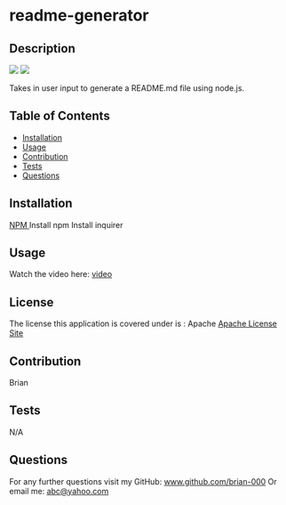 # readme-generator
## Description
<img src = 'https://img.shields.io/badge/Apache-%20License-inactive'>
<img src = 'readme-generator/assets/images/readme.png'>

Takes in user input to generate a README.md file using node.js.

## Table of Contents
- [Installation](#installation)
- [Usage](#usage)
- [Contribution](#contribution)
- [Tests](#tests)
- [Questions](#questions)

## Installation
<a href = 'https://www.npmjs.com/package/inquirer'> NPM </a>
Install npm
Install inquirer

## Usage
Watch the video here: <a href = 'https://watch.screencastify.com/v/wvVEI77116VsM3z2wYIY'>video</a>

## License 
The license this application is covered under is : Apache
<a href = "https://choosealicense.com/licenses/apache-2.0/">Apache License Site</a>

## Contribution
Brian

## Tests
N/A

## Questions
For any further questions visit my GitHub:  <a href='github.com/brian-000'>www.github.com/brian-000</a>
Or email me: abc@yahoo.com


